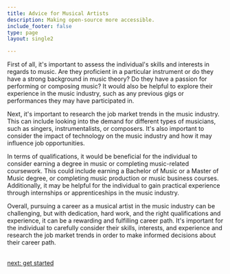 ```yaml
---
title: Advice for Musical Artists
description: Making open-source more accessible.
include_footer: false
type: page
layout: single2

---
```


<p>
First of all, it's important to assess the individual's skills and interests in regards to music. Are they proficient in a particular instrument or do they have a strong background in music theory? Do they have a passion for performing or composing music? It would also be helpful to explore their experience in the music industry, such as any previous gigs or performances they may have participated in.

Next, it's important to research the job market trends in the music industry. This can include looking into the demand for different types of musicians, such as singers, instrumentalists, or composers. It's also important to consider the impact of technology on the music industry and how it may influence job opportunities.

In terms of qualifications, it would be beneficial for the individual to consider earning a degree in music or completing music-related coursework. This could include earning a Bachelor of Music or a Master of Music degree, or completing music production or music business courses. Additionally, it may be helpful for the individual to gain practical experience through internships or apprenticeships in the music industry.

Overall, pursuing a career as a musical artist in the music industry can be challenging, but with dedication, hard work, and the right qualifications and experience, it can be a rewarding and fulfilling career path. It's important for the individual to carefully consider their skills, interests, and experience and research the job market trends in order to make informed decisions about their career path.

<br>
<a href="https://workdojos.com/musicalartist/start">next: get started</a>
</p>